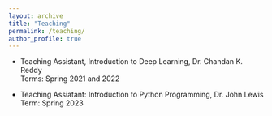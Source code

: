 ```yaml
---
layout: archive
title: "Teaching"
permalink: /teaching/
author_profile: true
---
```


- Teaching Assistant, Introduction to Deep Learning, Dr. Chandan K. Reddy <br/>
  Terms: Spring 2021 and 2022
  
 - Teaching Assiatant: Introduction to Python Programming, Dr. John Lewis <br/>
  Term: Spring 2023
